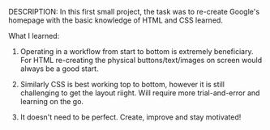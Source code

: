 DESCRIPTION:
In this first small project, the task was to re-create Google's homepage with the basic knowledge of HTML and CSS learned.

What I learned:

1) Operating in a workflow from start to bottom is extremely beneficiary. For HTML re-creating the physical buttons/text/images on screen would always be a good start.

2) Similarly CSS is best working top to bottom, however it is still challenging to get the layout riight. Will require more trial-and-error  and learning on the go.

3) It doesn't need to be perfect. Create, improve and stay motivated! 